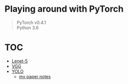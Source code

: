 # Playing around with PyTorch

> PyTorch v0.4.1  
> Python 3.6

# TOC
- [Lenet-5](/lenet)
- [VGG](/vgg)
- [YOLO](/yolo)
    - [my paper notes](/yolo/notes)